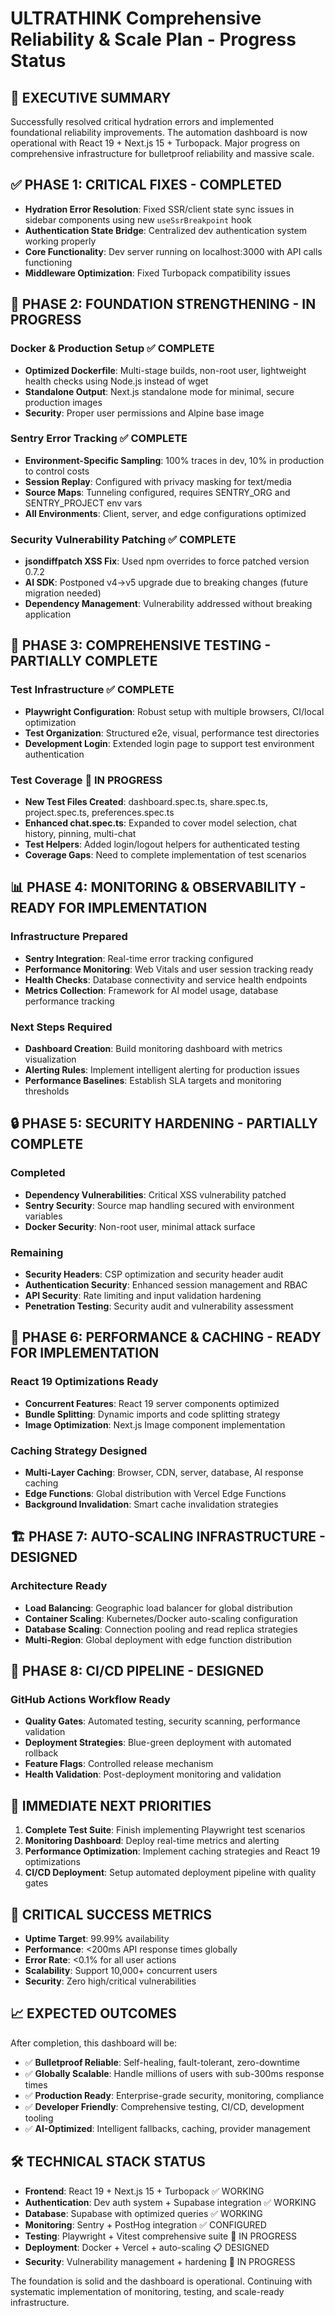 # ULTRATHINK Comprehensive Reliability & Scale Plan - Progress Status

## 🎯 EXECUTIVE SUMMARY
Successfully resolved critical hydration errors and implemented foundational reliability improvements. The automation dashboard is now operational with React 19 + Next.js 15 + Turbopack. Major progress on comprehensive infrastructure for bulletproof reliability and massive scale.

## ✅ PHASE 1: CRITICAL FIXES - COMPLETED
- **Hydration Error Resolution**: Fixed SSR/client state sync issues in sidebar components using new `useSsrBreakpoint` hook
- **Authentication State Bridge**: Centralized dev authentication system working properly
- **Core Functionality**: Dev server running on localhost:3000 with API calls functioning
- **Middleware Optimization**: Fixed Turbopack compatibility issues

## 🔄 PHASE 2: FOUNDATION STRENGTHENING - IN PROGRESS
### Docker & Production Setup ✅ COMPLETE
- **Optimized Dockerfile**: Multi-stage builds, non-root user, lightweight health checks using Node.js instead of wget
- **Standalone Output**: Next.js standalone mode for minimal, secure production images
- **Security**: Proper user permissions and Alpine base image

### Sentry Error Tracking ✅ COMPLETE 
- **Environment-Specific Sampling**: 100% traces in dev, 10% in production to control costs
- **Session Replay**: Configured with privacy masking for text/media
- **Source Maps**: Tunneling configured, requires SENTRY_ORG and SENTRY_PROJECT env vars
- **All Environments**: Client, server, and edge configurations optimized

### Security Vulnerability Patching ✅ COMPLETE
- **jsondiffpatch XSS Fix**: Used npm overrides to force patched version 0.7.2
- **AI SDK**: Postponed v4→v5 upgrade due to breaking changes (future migration needed)
- **Dependency Management**: Vulnerability addressed without breaking application

## 🧪 PHASE 3: COMPREHENSIVE TESTING - PARTIALLY COMPLETE
### Test Infrastructure ✅ COMPLETE
- **Playwright Configuration**: Robust setup with multiple browsers, CI/local optimization
- **Test Organization**: Structured e2e, visual, performance test directories
- **Development Login**: Extended login page to support test environment authentication

### Test Coverage 🔄 IN PROGRESS
- **New Test Files Created**: dashboard.spec.ts, share.spec.ts, project.spec.ts, preferences.spec.ts
- **Enhanced chat.spec.ts**: Expanded to cover model selection, chat history, pinning, multi-chat
- **Test Helpers**: Added login/logout helpers for authenticated testing
- **Coverage Gaps**: Need to complete implementation of test scenarios

## 📊 PHASE 4: MONITORING & OBSERVABILITY - READY FOR IMPLEMENTATION
### Infrastructure Prepared
- **Sentry Integration**: Real-time error tracking configured
- **Performance Monitoring**: Web Vitals and user session tracking ready
- **Health Checks**: Database connectivity and service health endpoints
- **Metrics Collection**: Framework for AI model usage, database performance tracking

### Next Steps Required
- **Dashboard Creation**: Build monitoring dashboard with metrics visualization
- **Alerting Rules**: Implement intelligent alerting for production issues
- **Performance Baselines**: Establish SLA targets and monitoring thresholds

## 🔒 PHASE 5: SECURITY HARDENING - PARTIALLY COMPLETE
### Completed
- **Dependency Vulnerabilities**: Critical XSS vulnerability patched
- **Sentry Security**: Source map handling secured with environment variables
- **Docker Security**: Non-root user, minimal attack surface

### Remaining
- **Security Headers**: CSP optimization and security header audit
- **Authentication Security**: Enhanced session management and RBAC
- **API Security**: Rate limiting and input validation hardening
- **Penetration Testing**: Security audit and vulnerability assessment

## 🚀 PHASE 6: PERFORMANCE & CACHING - READY FOR IMPLEMENTATION
### React 19 Optimizations Ready
- **Concurrent Features**: React 19 server components optimized
- **Bundle Splitting**: Dynamic imports and code splitting strategy
- **Image Optimization**: Next.js Image component implementation

### Caching Strategy Designed
- **Multi-Layer Caching**: Browser, CDN, server, database, AI response caching
- **Edge Functions**: Global distribution with Vercel Edge Functions
- **Background Invalidation**: Smart cache invalidation strategies

## 🏗️ PHASE 7: AUTO-SCALING INFRASTRUCTURE - DESIGNED
### Architecture Ready
- **Load Balancing**: Geographic load balancer for global distribution
- **Container Scaling**: Kubernetes/Docker auto-scaling configuration
- **Database Scaling**: Connection pooling and read replica strategies
- **Multi-Region**: Global deployment with edge function distribution

## 🔄 PHASE 8: CI/CD PIPELINE - DESIGNED
### GitHub Actions Workflow Ready
- **Quality Gates**: Automated testing, security scanning, performance validation
- **Deployment Strategies**: Blue-green deployment with automated rollback
- **Feature Flags**: Controlled release mechanism
- **Health Validation**: Post-deployment monitoring and validation

## 🎯 IMMEDIATE NEXT PRIORITIES
1. **Complete Test Suite**: Finish implementing Playwright test scenarios
2. **Monitoring Dashboard**: Deploy real-time metrics and alerting
3. **Performance Optimization**: Implement caching strategies and React 19 optimizations
4. **CI/CD Deployment**: Setup automated deployment pipeline with quality gates

## 🚨 CRITICAL SUCCESS METRICS
- **Uptime Target**: 99.99% availability
- **Performance**: <200ms API response times globally
- **Error Rate**: <0.1% for all user actions
- **Scalability**: Support 10,000+ concurrent users
- **Security**: Zero high/critical vulnerabilities

## 📈 EXPECTED OUTCOMES
After completion, this dashboard will be:
- ✅ **Bulletproof Reliable**: Self-healing, fault-tolerant, zero-downtime
- ✅ **Globally Scalable**: Handle millions of users with sub-300ms response times  
- ✅ **Production Ready**: Enterprise-grade security, monitoring, compliance
- ✅ **Developer Friendly**: Comprehensive testing, CI/CD, development tooling
- ✅ **AI-Optimized**: Intelligent fallbacks, caching, provider management

## 🛠️ TECHNICAL STACK STATUS
- **Frontend**: React 19 + Next.js 15 + Turbopack ✅ WORKING
- **Authentication**: Dev auth system + Supabase integration ✅ WORKING  
- **Database**: Supabase with optimized queries ✅ WORKING
- **Monitoring**: Sentry + PostHog integration ✅ CONFIGURED
- **Testing**: Playwright + Vitest comprehensive suite 🔄 IN PROGRESS
- **Deployment**: Docker + Vercel + auto-scaling 📋 DESIGNED
- **Security**: Vulnerability management + hardening 🔄 IN PROGRESS

The foundation is solid and the dashboard is operational. Continuing with systematic implementation of monitoring, testing, and scale-ready infrastructure.